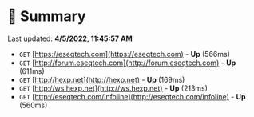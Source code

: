 # 📖 Summary
Last updated: **4/5/2022, 11:45:57 AM**

- `GET` [https://eseqtech.com](https://eseqtech.com) - **Up** (566ms)
- `GET` [http://forum.eseqtech.com](http://forum.eseqtech.com) - **Up** (611ms)
- `GET` [http://hexp.net](http://hexp.net) - **Up** (169ms)
- `GET` [http://ws.hexp.net](http://ws.hexp.net) - **Up** (213ms)
- `GET` [http://eseqtech.com/infoline](http://eseqtech.com/infoline) - **Up** (560ms)
